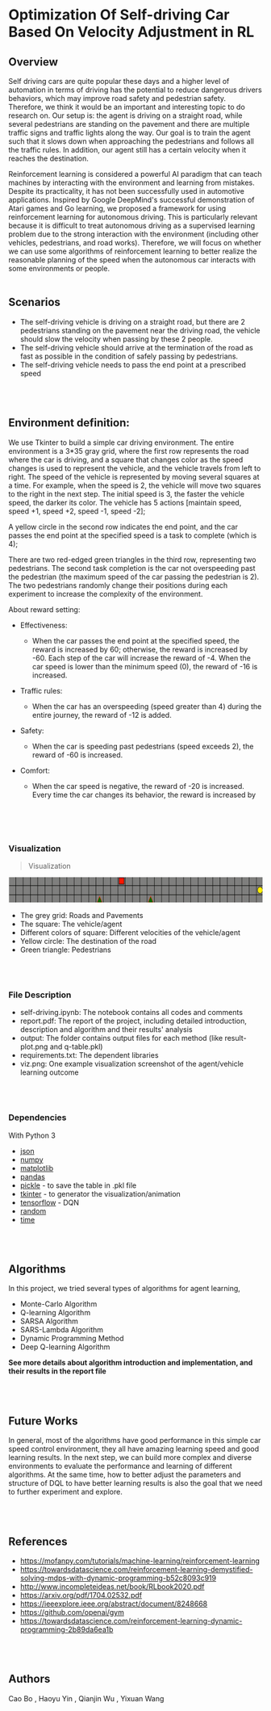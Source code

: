 # Optimization Of Self-driving Car Based On Velocity Adjustment in RL



## Overview
Self driving cars are quite popular these days and a higher level of automation in terms of driving has the potential to reduce dangerous drivers ​behaviors, which may improve road safety and pedestrian safety. Therefore, we think it would be an important and interesting topic to do research on. Our setup is: the agent is driving on a straight road, while several ​pedestrians are standing on the pavement and there are multiple traffic signs and traffic lights along the way. Our goal is to train the agent such that it slows down when approaching the pedestrians and follows all the traffic rules. In addition, our agent still has a certain velocity when it reaches the destination.

Reinforcement learning is considered a powerful AI paradigm that can teach machines by interacting with the environment and learning from mistakes. Despite its practicality, it has not been successfully used in automotive applications. Inspired by Google DeepMind's successful demonstration of Atari games and Go learning, we proposed a framework for using reinforcement learning for autonomous driving. This is particularly relevant because it is difficult to treat autonomous driving as a supervised learning problem due to the strong interaction with the environment (including other vehicles, pedestrians, and road works). Therefore, we will focus on whether we can use some algorithms of reinforcement learning to better realize the reasonable planning of the speed when the autonomous car interacts with some environments or people.
</br>
</br>


## Scenarios
- The self-driving vehicle is driving on a straight road, but there are 2 pedestrians standing on the pavement near the driving road, the vehicle should slow the velocity when passing by these 2 people.
- The self-driving vehicle should arrive at the termination of the road as fast as possible in the condition of safely passing by pedestrians.
- The self-driving vehicle needs to pass the end point at a prescribed speed

</br>
</br>


## Environment definition:
We use Tkinter to build a simple car driving environment. The entire environment is a 3*35 gray grid, where the first row represents the road where the car is driving, and a square that changes color as the speed changes is used to represent the vehicle, and the vehicle travels from left to right. The speed of the vehicle is represented by moving several squares at a time. For example, when the speed is 2, the vehicle will move two squares to the right in the next step. The initial speed is 3, the faster the vehicle speed, the darker its color. The vehicle has 5 actions [maintain speed, speed +1, speed +2, speed -1, speed -2];

A yellow circle in the second row indicates the end point, and the car passes the end point at the specified speed is a task to complete (which is 4);

There are two red-edged green triangles in the third row, representing two pedestrians. The second task completion is the car not overspeeding past the pedestrian (the maximum speed of the car passing the pedestrian is 2). The two pedestrians randomly change their positions during each experiment to increase the complexity of the environment.

About reward setting:
- Effectiveness:
  - When the car passes the end point at the specified speed, the reward is increased by 60; otherwise, the reward is increased by -60.
   Each step of the car will increase the reward of -4.
   When the car speed is lower than the minimum speed (0), the reward of -16 is increased.

- Traffic rules:
  - When the car has an overspeeding (speed greater than 4) during the entire journey, the reward of -12 is added.

- Safety:
  - When the car is speeding past pedestrians (speed exceeds 2), the reward of -60 is increased.

- Comfort:
  - When the car speed is negative, the reward of -20 is increased. Every time the car changes its behavior, the reward is increased by 
  

</br>
</br>
</br>

### Visualization
> Visualization 

<p align="center"> 
<img src="viz.png" width="700" height="50"/>
</p>

- The grey grid: Roads and Pavements
- The square: The vehicle/agent
- Different colors of square: Different velocities of the vehicle/agent
- Yellow circle: The destination of the road
- Green triangle: Pedestrians



</br>
</br>

### File Description
- self-driving.ipynb: 
  The notebook contains all codes and comments
- report.pdf: 
  The report of the project, including detailed introduction, description and algorithm and their results' analysis
- output: 
  The folder contains output files for each method (like result-plot.png and q-table.pkl)
- requirements.txt: 
  The dependent libraries
- viz.png: 
  One example visualization screenshot of the agent/vehicle learning outcome

</br>
</br>

### Dependencies
With Python 3
- [json](https://docs.python.org/3/library/json.html)
- [numpy](http://www.numpy.org/)
- [matplotlib](https://matplotlib.org/)
- [pandas](https://pandas.pydata.org/)
- [pickle](https://docs.python.org/3/library/pickle.html) - to save the table in .pkl file
- [tkinter](https://docs.python.org/3/library/tk.html) - to generator the visualization/animation
- [tensorflow](https://www.tensorflow.org/) - DQN
- [random](https://docs.python.org/3/library/random.html)
- [time](https://docs.python.org/3/library/time.html)





</br>
</br>


## Algorithms
In this project, we tried several types of algorithms for agent learning,
- Monte-Carlo Algorithm 
- Q-learning Algorithm
- SARSA Algorithm
- SARS-Lambda Algorithm
- Dynamic Programming Method
- Deep Q-learning Algorithm


**See more details about algorithm introduction and implementation, and their results in the report file**

</br>
</br>

## Future Works

In general, most of the algorithms have good performance in this simple car speed control environment, they all have amazing learning speed and good learning results. In the next step, we can build more complex and diverse environments to evaluate the performance and learning of different algorithms. At the same time, how to better adjust the parameters and structure of DQL to have better learning results is also the goal that we need to further experiment and explore.

</br>
</br>

## References
* https://mofanpy.com/tutorials/machine-learning/reinforcement-learning
* https://towardsdatascience.com/reinforcement-learning-demystified-solving-mdps-with-dynamic-programming-b52c8093c919
* http://www.incompleteideas.net/book/RLbook2020.pdf 
* https://arxiv.org/pdf/1704.02532.pdf 
* https://ieeexplore.ieee.org/abstract/document/8248668 
* https://github.com/openai/gym 
* https://towardsdatascience.com/reinforcement-learning-dynamic-programming-2b89da6ea1b

</br>
</br>

## Authors
Cao Bo
, Haoyu Yin
, Qianjin Wu
, Yixuan Wang
